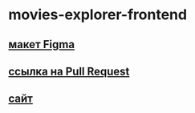# movies-explorer-frontend

## [макет Figma](https://disk.yandex.ru/d/dSSnXljFdDOPvQ)

## [ссылка на Pull Request](https://github.com/HeikkeB/movies-explorer-frontend/pull/2)

## [сайт](https://movies-searcher.nomoredomains.rocks/)